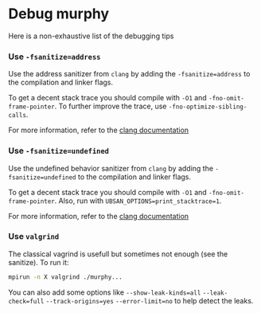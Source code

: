 # Debug murphy

Here is a non-exhaustive list of the debugging tips

### Use `-fsanitize=address`

Use the address sanitizer from `clang` by adding the `-fsanitize=address` to the compilation and linker flags.

To get a decent stack trace you should compile with `-O1` and `-fno-omit-frame-pointer`. To further improve the trace, use `-fno-optimize-sibling-calls`. 

For more information, refer to the [clang documentation](https://clang.llvm.org/docs/AddressSanitizer.html)

### Use `-fsanitize=undefined`
Use the undefined behavior sanitizer from `clang` by adding the `-fsanitize=undefined` to the compilation and linker flags.

To get a decent stack trace you should compile with `-O1` and `-fno-omit-frame-pointer`. Also, run with `UBSAN_OPTIONS=print_stacktrace=1`.

For more information, refer to the [clang documentation](https://clang.llvm.org/docs/AddressSanitizer.html)

### Use `valgrind`
The classical vagrind is usefull but sometimes not enough (see the sanitize). To run it:

```bash
mpirun -n X valgrind ./murphy...
```

You can also add some options like `--show-leak-kinds=all` `--leak-check=full` `--track-origins=yes` `--error-limit=no` to help detect the leaks.